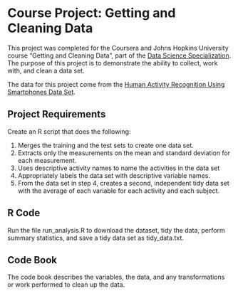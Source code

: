 # Course Project: Getting and Cleaning Data

This project was completed for the Coursera and Johns Hopkins University course “Getting and Cleaning Data”, part of the [Data Science Specialization](https://www.coursera.org/specializations/jhu-data-science). The purpose of this project is to demonstrate the ability to collect, work with, and clean a data set.

The data for this project come from the [Human Activity Recognition Using Smartphones Data Set](http://archive.ics.uci.edu/ml/datasets/Human+Activity+Recognition+Using+Smartphones).

## Project Requirements

Create an R script that does the following:

1. Merges the training and the test sets to create one data set.
2. Extracts only the measurements on the mean and standard deviation for each measurement.
3. Uses descriptive activity names to name the activities in the data set
4. Appropriately labels the data set with descriptive variable names.
5. From the data set in step 4, creates a second, independent tidy data set with the average of each variable for each activity and each subject.

## R Code

Run the file run_analysis.R to download the dataset, tidy the data, perform summary statistics, and save a tidy data set as tidy_data.txt.

## Code Book

The code book describes the variables, the data, and any transformations or work performed to clean up the data.

